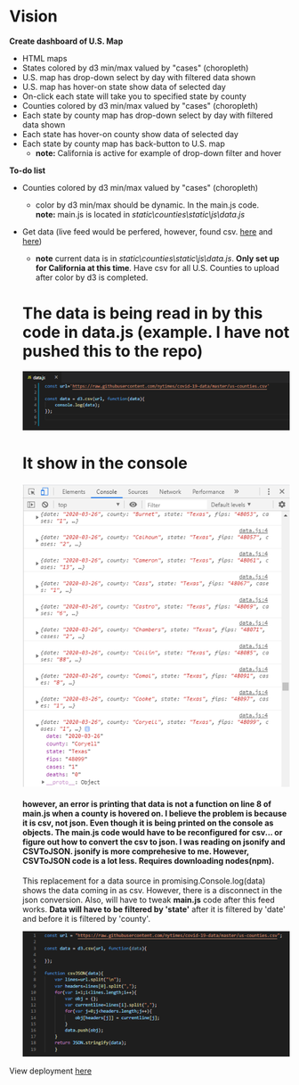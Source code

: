 # Vision  
**Create dashboard of U.S. Map**  
- HTML maps
- States colored by d3 min/max valued by "cases" (choropleth)  
- U.S. map has drop-down select by day with filtered data shown  
- U.S. map has hover-on state show data of selected day
- On-click each state will take you to specified state by county   
- Counties colored by d3 min/max valued by "cases" (choropleth)  
- Each state by county map has drop-down select by day with filtered data shown  
- Each state has hover-on county show data of selected day
- Each state by county map has back-button to U.S. map  
    - **note:** California is active for example of drop-down filter and hover

**To-do list**  
- Counties colored by d3 min/max valued by "cases" (choropleth)
    - color by d3 min/max should be dynamic. In the main.js code.  
**note:** main.js is located in *static\counties\static\js\data.js*
- Get data (live feed would be perfered, however, found csv. [here](https://github.com/datasets/covid-19) and [here](https://github.com/nytimes/covid-19-data))
    - **note** current data is in *static\counties\static\js\data.js*. **Only set up for California at this time**. Have csv for all U.S. Counties to upload after color by d3 is completed.  
    
   # The data is being read in by this code in data.js (**example**. I have not pushed this to the repo)
    
    ![](pics/csv.png)  
    
    # It show in the console  
    
    ![](pics/console.png)  
    
    #### however, an error is printing that data is not a function on line 8 of main.js when a county is hovered on. I believe the problem is because it is csv, not json. Even though it is being printed on the console as objects. The main.js code would have to be reconfigured for csv... or figure out how to convert the csv to json. I was reading on jsonify and CSVToJSON. jsonify is more comprehesive to me. However, CSVToJSON code is a lot less. Requires downloading nodes(npm).  
    
    This replacement for a data source in promising.Console.log(data) shows the data coming in as csv. However, there is a disconnect in the json conversion. Also, will have to tweak **main.js** code after this feed works. **Data will have to be filtered by 'state'** after it is filtered by 'date' and before it is filtered by 'county'.  
    
    ![](pics/data.png)

  

View deployment [here](https://shannon-goddard.github.io/COV19MAP/)
